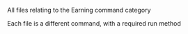 All files relating to the Earning command category

Each file is a different command, with a required run method